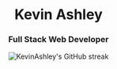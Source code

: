 <h1 align="center">Kevin Ashley</h1>
<h3 align="center">Full Stack Web Developer</h3>
<div align="center">
    <img 
        src="https://github-readme-streak-stats.herokuapp.com/?user=KevinAshley&theme=blueberry-duo&hide_border=true&fire=ff6600" 
        alt="KevinAshley's GitHub streak"
    />
</div>
